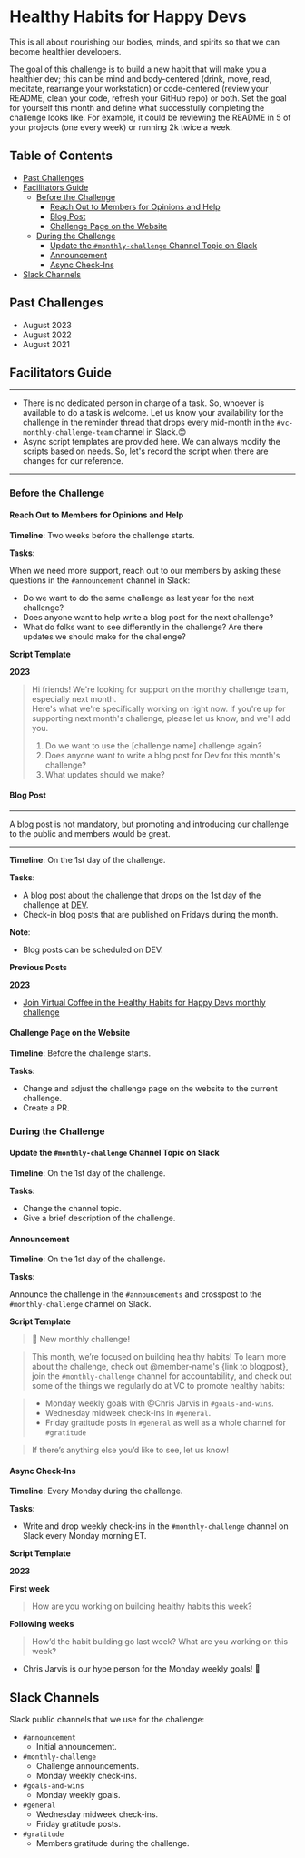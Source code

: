 # Healthy Habits for Happy Devs

This is all about nourishing our bodies, minds, and spirits so that we can become healthier developers.

The goal of this challenge is to build a new habit that will make you a healthier dev; this can be mind and body-centered (drink, move, read, meditate, rearrange your workstation) or code-centered (review your README, clean your code, refresh your GitHub repo) or both. Set the goal for yourself this month and define what successfully completing the challenge looks like. For example, it could be reviewing the README in 5 of your projects (one every week) or running 2k twice a week.

## Table of Contents

- [Past Challenges](#past-challenges)
- [Facilitators Guide](#facilitators-guide)
  - [Before the Challenge](#before-the-challenge)
    - [Reach Out to Members for Opinions and Help](#reach-out-to-members-for-opinions-and-help)
    - [Blog Post](#blog-post)
    - [Challenge Page on the Website](#challenge-page-on-the-website)
  - [During the Challenge](#during-the-challenge)
    - [Update the `#monthly-challenge` Channel Topic on Slack](#update-the-monthly-challenge-channel-topic-on-slack)
    - [Announcement](#announcement)
    - [Async Check-Ins](#async-check-ins)
- [Slack Channels](#slack-channels)

## Past Challenges

- August 2023
- August 2022
- August 2021

## Facilitators Guide

---

- There is no dedicated person in charge of a task. So, whoever is available to do a task is welcome. Let us know your availability for the challenge in the reminder thread that drops every mid-month in the `#vc-monthly-challenge-team` channel in Slack.😊
- Async script templates are provided here. We can always modify the scripts based on needs. So, let's record the script when there are changes for our reference.

---

### Before the Challenge

#### Reach Out to Members for Opinions and Help

**Timeline**: Two weeks before the challenge starts.

**Tasks**:

When we need more support, reach out to our members by asking these questions in the `#announcement` channel in Slack:

- Do we want to do the same challenge as last year for the next challenge?
- Does anyone want to help write a blog post for the next challenge?
- What do folks want to see differently in the challenge? Are there updates we should make for the challenge?

**Script Template**

**2023**

> Hi friends! We're looking for support on the monthly challenge team, especially next month. <br> Here's what we're specifically working on right now. If you're up for supporting next month's challenge, please let us know, and we'll add you.
>
> 1. Do we want to use the [challenge name] challenge again?
> 2. Does anyone want to write a blog post for Dev for this month's challenge?
> 3. What updates should we make?

#### Blog Post

---

A blog post is not mandatory, but promoting and introducing our challenge to the public and members would be great.

---

**Timeline**: On the 1st day of the challenge.

**Tasks**:

- A blog post about the challenge that drops on the 1st day of the challenge at [DEV](https://dev.to/virtualcoffee).
- Check-in blog posts that are published on Fridays during the month.

**Note**:

- Blog posts can be scheduled on DEV.

**Previous Posts**

**2023**

- [Join Virtual Coffee in the Healthy Habits for Happy Devs monthly challenge](https://dev.to/virtualcoffee/join-virtual-coffee-in-the-healthy-habits-for-happy-devs-monthly-challenge-5b7h)

#### Challenge Page on the Website

**Timeline**: Before the challenge starts.

**Tasks**:

- Change and adjust the challenge page on the website to the current challenge.
- Create a PR.

### During the Challenge

#### Update the `#monthly-challenge` Channel Topic on Slack

**Timeline**: On the 1st day of the challenge.

**Tasks**:

- Change the channel topic.
- Give a brief description of the challenge.

#### Announcement

**Timeline**: On the 1st day of the challenge.

**Tasks**:

Announce the challenge in the `#announcements` and crosspost to the `#monthly-challenge` channel on Slack.

**Script Template**

> 📢 New monthly challenge!

> This month, we’re focused on building healthy habits! To learn more about the challenge, check out @member-name's {link to blogpost}, join the `#monthly-challenge` channel for accountability, and check out some of the things we regularly do at VC to promote healthy habits:

> - Monday weekly goals with @Chris Jarvis in `#goals-and-wins`.
> - Wednesday midweek check-ins in `#general`.
> - Friday gratitude posts in `#general` as well as a whole channel for `#gratitude`

> If there’s anything else you’d like to see, let us know!

#### Async Check-Ins

**Timeline**: Every Monday during the challenge.

**Tasks**:

- Write and drop weekly check-ins in the `#monthly-challenge` channel on Slack every Monday morning ET.

**Script Template**

**2023**

**First week**

> How are you working on building healthy habits this week?

**Following weeks**

> How’d the habit building go last week? What are you working on this week?

- Chris Jarvis is our hype person for the Monday weekly goals! 🙌

## Slack Channels

Slack public channels that we use for the challenge:

- `#announcement`
  - Initial announcement.
- `#monthly-challenge`
  - Challenge announcements.
  - Monday weekly check-ins.
- `#goals-and-wins`
  - Monday weekly goals.
- `#general`
  - Wednesday midweek check-ins.
  - Friday gratitude posts.
- `#gratitude`
  - Members gratitude during the challenge.
